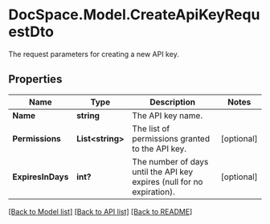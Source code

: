 # DocSpace.Model.CreateApiKeyRequestDto
The request parameters for creating a new API key.

## Properties

Name | Type | Description | Notes
------------ | ------------- | ------------- | -------------
**Name** | **string** | The API key name. | 
**Permissions** | **List&lt;string&gt;** | The list of permissions granted to the API key. | [optional] 
**ExpiresInDays** | **int?** | The number of days until the API key expires (null for no expiration). | [optional] 

[[Back to Model list]](../README.md#documentation-for-models) [[Back to API list]](../README.md#documentation-for-api-endpoints) [[Back to README]](../README.md)

